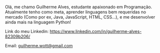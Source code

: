 Olá, me chamo Guilherme Alves, estudante apaixonado em Programação. 
Atualmente tenho como meta, aprender linguagens bem requeridas no mercado (Como por ex, Java, JavaScript, HTML, CSS...), e me desenvolver ainda mais na linguagem Python! 

Link do meu Linkedin: https://www.linkedin.com/in/guilherme-alves-82309b206/

Email: guilherme.wott@gmail.com
